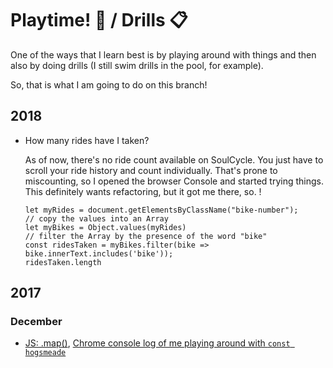 # Playtime! 🎳 / Drills 📋

One of the ways that I learn best is by playing around with things and then also by doing drills (I still swim drills in the pool, for example). 

So, that is what I am going to do on this branch! 

## 2018

* How many rides have I taken?

   As of now, there's no ride count available on SoulCycle. You just have to scroll your ride history and count individually. That's prone to miscounting, so I opened the browser Console and started trying things. This definitely wants refactoring, but it got me there, so. !
   
   ```
   let myRides = document.getElementsByClassName("bike-number");
   // copy the values into an Array
   let myBikes = Object.values(myRides)
   // filter the Array by the presence of the word "bike"
   const ridesTaken = myBikes.filter(bike => bike.innerText.includes('bike'));
   ridesTaken.length
   ```


## 2017

### December

* [JS: .map()](javascript-map.html), [Chrome console log of me playing around with `const hogsmeade`](jsmap-hogsmeade.txt)
